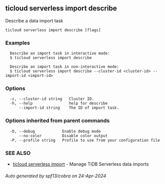 ## ticloud serverless import describe

Describe a data import task

```
ticloud serverless import describe [flags]
```

### Examples

```
  Describe an import task in interactive mode:
  $ ticloud serverless import describe

  Describe an import task in non-interactive mode:
  $ ticloud serverless import describe --cluster-id <cluster-id> --import-id <import-id>
```

### Options

```
  -c, --cluster-id string   Cluster ID.
  -h, --help                help for describe
      --import-id string    The ID of import task.
```

### Options inherited from parent commands

```
  -D, --debug            Enable debug mode
      --no-color         Disable color output
  -P, --profile string   Profile to use from your configuration file
```

### SEE ALSO

* [ticloud serverless import](ticloud_serverless_import.md)	 - Manage TiDB Serverless data imports

###### Auto generated by spf13/cobra on 24-Apr-2024
